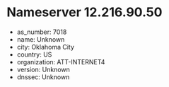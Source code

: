 # Nameserver 12.216.90.50

* as_number: 7018
* name: Unknown
* city: Oklahoma City
* country: US
* organization: ATT-INTERNET4
* version: Unknown
* dnssec: Unknown
